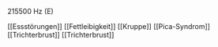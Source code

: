 215500 Hz (E)

[[Essstörungen]]
[[Fettleibigkeit]]
[[Kruppe]]
[[Pica-Syndrom]]
[[Trichterbrust]]
[[Trichterbrust]]